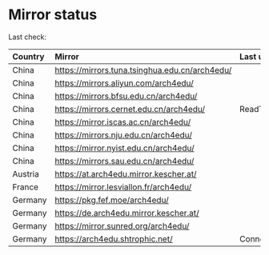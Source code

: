 <script src="./time.js"></script>
# Mirror status
Last check: <script type="text/javascript">localize(1760682929.1457217);</script>

|Country|Mirror|Last update|
|:------|:-----|:----------|
|China|https://mirrors.tuna.tsinghua.edu.cn/arch4edu/|<script type="text/javascript">localize(1760640297);</script>|
|China|https://mirrors.aliyun.com/arch4edu/|<script type="text/javascript">localize(1760640297);</script>|
|China|https://mirrors.bfsu.edu.cn/arch4edu/|<script type="text/javascript">localize(1760640297);</script>|
|China|https://mirrors.cernet.edu.cn/arch4edu/|ReadTimeout|
|China|https://mirror.iscas.ac.cn/arch4edu/|<script type="text/javascript">localize(1760640297);</script>|
|China|https://mirrors.nju.edu.cn/arch4edu/|<script type="text/javascript">localize(1760640297);</script>|
|China|https://mirror.nyist.edu.cn/arch4edu/|<script type="text/javascript">localize(1760640297);</script>|
|China|https://mirrors.sau.edu.cn/arch4edu/|<script type="text/javascript">localize(1756795646);</script>|
|Austria|https://at.arch4edu.mirror.kescher.at/|<script type="text/javascript">localize(1760640297);</script>|
|France|https://mirror.lesviallon.fr/arch4edu/|<script type="text/javascript">localize(1760640297);</script>|
|Germany|https://pkg.fef.moe/arch4edu/|<script type="text/javascript">localize(1760640297);</script>|
|Germany|https://de.arch4edu.mirror.kescher.at/|<script type="text/javascript">localize(1760640297);</script>|
|Germany|https://mirror.sunred.org/arch4edu/|<script type="text/javascript">localize(1760640297);</script>|
|Germany|https://arch4edu.shtrophic.net/|ConnectionError|

<script src="./tablefilter/tablefilter.js"></script>
<script src="./table.js"></script>